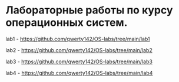 # Лабораторные работы по курсу операционных систем.

lab1 - https://github.com/qwerty142/OS-labs/tree/main/lab1

lab2 - https://github.com/qwerty142/OS-labs/tree/main/lab2

lab3 - https://github.com/qwerty142/OS-labs/tree/main/lab3

lab4 - https://github.com/qwerty142/OS-labs/tree/main/lab4

